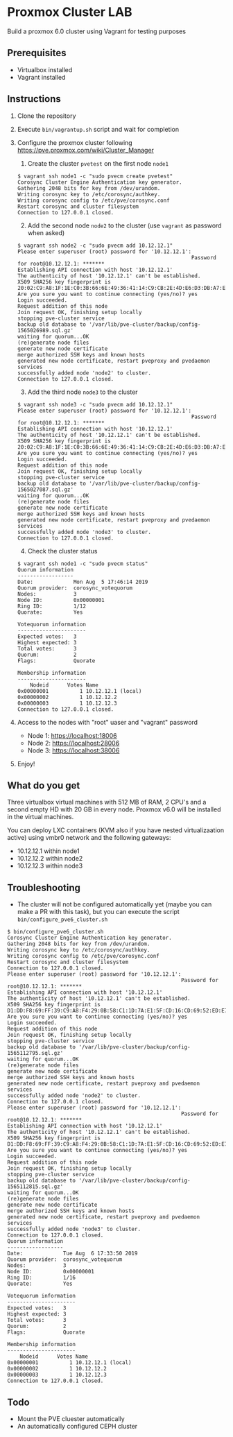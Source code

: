 # Proxmox Cluster LAB

Build a proxmox 6.0 cluster using Vagrant for testing purposes

## Prerequisites

- Virtualbox installed
- Vagrant installed

## Instructions

1. Clone the repository
2. Execute `bin/vagrantup.sh` script and wait for completion
3. Configure the proxmox cluster following <https://pve.proxmox.com/wiki/Cluster_Manager>

   1. Create the cluster `pvetest` on the first node `node1`

    ```console
    $ vagrant ssh node1 -c "sudo pvecm create pvetest"
    Corosync Cluster Engine Authentication key generator.
    Gathering 2048 bits for key from /dev/urandom.
    Writing corosync key to /etc/corosync/authkey.
    Writing corosync config to /etc/pve/corosync.conf
    Restart corosync and cluster filesystem
    Connection to 127.0.0.1 closed.
    ```

   2. Add the second node `node2` to the cluster (use `vagrant` as password when asked)

    ```console
    $ vagrant ssh node2 -c "sudo pvecm add 10.12.12.1"
    Please enter superuser (root) password for '10.12.12.1':
                                                            Password for root@10.12.12.1: *******
    Establishing API connection with host '10.12.12.1'
    The authenticity of host '10.12.12.1' can't be established.
    X509 SHA256 key fingerprint is 20:02:C9:A8:1F:1E:C0:3B:66:6E:49:36:41:14:C9:CB:2E:4D:E6:D3:DB:A7:E9:BE:70:9B:58:18:32:C7:51:27.
    Are you sure you want to continue connecting (yes/no)? yes
    Login succeeded.
    Request addition of this node
    Join request OK, finishing setup locally
    stopping pve-cluster service
    backup old database to '/var/lib/pve-cluster/backup/config-1565026989.sql.gz'
    waiting for quorum...OK
    (re)generate node files
    generate new node certificate
    merge authorized SSH keys and known hosts
    generated new node certificate, restart pveproxy and pvedaemon services
    successfully added node 'node2' to cluster.
    Connection to 127.0.0.1 closed.
    ```

   3. Add the third node `node3` to the cluster

    ```console
    $ vagrant ssh node3 -c "sudo pvecm add 10.12.12.1"
    Please enter superuser (root) password for '10.12.12.1':
                                                            Password for root@10.12.12.1: *******
    Establishing API connection with host '10.12.12.1'
    The authenticity of host '10.12.12.1' can't be established.
    X509 SHA256 key fingerprint is 20:02:C9:A8:1F:1E:C0:3B:66:6E:49:36:41:14:C9:CB:2E:4D:E6:D3:DB:A7:E9:BE:70:9B:58:18:32:C7:51:27.
    Are you sure you want to continue connecting (yes/no)? yes
    Login succeeded.
    Request addition of this node
    Join request OK, finishing setup locally
    stopping pve-cluster service
    backup old database to '/var/lib/pve-cluster/backup/config-1565027087.sql.gz'
    waiting for quorum...OK
    (re)generate node files
    generate new node certificate
    merge authorized SSH keys and known hosts
    generated new node certificate, restart pveproxy and pvedaemon services
    successfully added node 'node3' to cluster.
    Connection to 127.0.0.1 closed.
    ```

    4. Check the cluster status

    ```console
    $ vagrant ssh node1 -c "sudo pvecm status"
    Quorum information
    ------------------
    Date:             Mon Aug  5 17:46:14 2019
    Quorum provider:  corosync_votequorum
    Nodes:            3
    Node ID:          0x00000001
    Ring ID:          1/12
    Quorate:          Yes

    Votequorum information
    ----------------------
    Expected votes:   3
    Highest expected: 3
    Total votes:      3
    Quorum:           2
    Flags:            Quorate

    Membership information
    ----------------------
        Nodeid      Votes Name
    0x00000001          1 10.12.12.1 (local)
    0x00000002          1 10.12.12.2
    0x00000003          1 10.12.12.3
    Connection to 127.0.0.1 closed.
    ```

4. Access to the nodes with "root" uaser and "vagrant" password

   - Node 1: <https://localhost:18006>
   - Node 2: <https://localhost:28006>
   - Node 3: <https://localhost:38006>

5. Enjoy!

## What do you get

Three virtualbox virtual machines with 512 MB of RAM, 2 CPU's and a second empty HD with 20 GB in every node. Proxmox v6.0 will be installed in the virtual machines.

You can deploy LXC containers (KVM also if you have nested virtualizaation active) using vmbr0 network and the following gateways:

- 10.12.12.1 within node1
- 10.12.12.2 within node2
- 10.12.12.3 within node3

## Troubleshooting

- The cluster will not be configured automatically yet (maybe you can make a PR with this task), but you can execute the script `bin/configure_pve6_cluster.sh`

```console
$ bin/configure_pve6_cluster.sh
Corosync Cluster Engine Authentication key generator.
Gathering 2048 bits for key from /dev/urandom.
Writing corosync key to /etc/corosync/authkey.
Writing corosync config to /etc/pve/corosync.conf
Restart corosync and cluster filesystem
Connection to 127.0.0.1 closed.
Please enter superuser (root) password for '10.12.12.1':
                                                        Password for root@10.12.12.1: *******
Establishing API connection with host '10.12.12.1'
The authenticity of host '10.12.12.1' can't be established.
X509 SHA256 key fingerprint is D1:DD:F8:69:FF:39:C9:A8:F4:29:0B:58:C1:1D:7A:E1:5F:CD:16:CD:69:52:ED:E7:30:CE:9F:D0:3D:F5:C6:89.
Are you sure you want to continue connecting (yes/no)? yes
Login succeeded.
Request addition of this node
Join request OK, finishing setup locally
stopping pve-cluster service
backup old database to '/var/lib/pve-cluster/backup/config-1565112795.sql.gz'
waiting for quorum...OK
(re)generate node files
generate new node certificate
merge authorized SSH keys and known hosts
generated new node certificate, restart pveproxy and pvedaemon services
successfully added node 'node2' to cluster.
Connection to 127.0.0.1 closed.
Please enter superuser (root) password for '10.12.12.1':
                                                        Password for root@10.12.12.1: *******
Establishing API connection with host '10.12.12.1'
The authenticity of host '10.12.12.1' can't be established.
X509 SHA256 key fingerprint is D1:DD:F8:69:FF:39:C9:A8:F4:29:0B:58:C1:1D:7A:E1:5F:CD:16:CD:69:52:ED:E7:30:CE:9F:D0:3D:F5:C6:89.
Are you sure you want to continue connecting (yes/no)? yes
Login succeeded.
Request addition of this node
Join request OK, finishing setup locally
stopping pve-cluster service
backup old database to '/var/lib/pve-cluster/backup/config-1565112815.sql.gz'
waiting for quorum...OK
(re)generate node files
generate new node certificate
merge authorized SSH keys and known hosts
generated new node certificate, restart pveproxy and pvedaemon services
successfully added node 'node3' to cluster.
Connection to 127.0.0.1 closed.
Quorum information
------------------
Date:             Tue Aug  6 17:33:50 2019
Quorum provider:  corosync_votequorum
Nodes:            3
Node ID:          0x00000001
Ring ID:          1/16
Quorate:          Yes

Votequorum information
----------------------
Expected votes:   3
Highest expected: 3
Total votes:      3
Quorum:           2  
Flags:            Quorate 

Membership information
----------------------
    Nodeid      Votes Name
0x00000001          1 10.12.12.1 (local)
0x00000002          1 10.12.12.2
0x00000003          1 10.12.12.3
Connection to 127.0.0.1 closed.
```

## Todo

- Mount the PVE cluester automatically
- An automatically configured CEPH cluster

